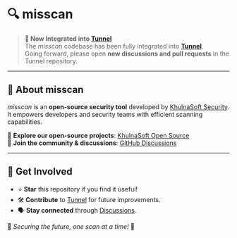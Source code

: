 # 🔍 misscan

> **🚀 Now Integrated into [Tunnel](https://github.com/khulnasoft/tunnel)**  
The _misscan_ codebase has been fully integrated into **[Tunnel](https://github.com/khulnasoft/tunnel)**.  
Going forward, please open **new discussions and pull requests** in the Tunnel repository.

---

## 🌟 About misscan
_misscan_ is an **open-source security tool** developed by [KhulnaSoft Security](https://khulnasoft.com).  
It empowers developers and security teams with efficient scanning capabilities.  

🔗 **Explore our open-source projects**: [KhulnaSoft Open Source](https://www.khulnasoft.com/products/open-source-projects/)  
💬 **Join the community & discussions**: [GitHub Discussions](https://github.com/khulnasoft/tunnel/discussions)

---

## 📢 Get Involved
- ⭐ **Star** this repository if you find it useful!
- 🛠 **Contribute** to [Tunnel](https://github.com/khulnasoft/tunnel) for future improvements.
- 🗣 **Stay connected** through [Discussions](https://github.com/khulnasoft/tunnel/discussions).

🔐 _Securing the future, one scan at a time!_ 🚀